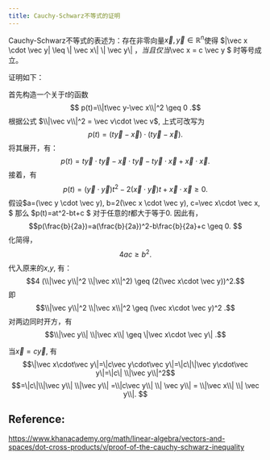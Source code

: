 ```yaml
---
title: Cauchy-Schwarz不等式的证明
---
```


Cauchy-Schwarz不等式的表述为：存在非零向量$\vec x , \vec y \in \mathbb{R}^n$使得 $|\vec x \cdot \vec y| \leq \\| \vec x\\| \\| \vec y\\| $，当且仅当$\vec x = c \vec y $ 时等号成立。

证明如下：

首先构造一个关于$t$的函数 $$ p(t)=\\|t\vec y-\vec x\\|^2 \geq 0 .$$
根据公式 $\\|\vec v\\|^2 = \vec v\cdot \vec v$, 上式可改写为
$$ p(t)=(t\vec y-\vec x)\cdot (t\vec y-\vec x) .$$
将其展开，有：
$$ p(t)=t\vec y\cdot t\vec y- \vec x\cdot t\vec y -t\vec y\cdot\vec x +\vec x\cdot \vec x .$$
接着，有
$$ p(t)=(\vec y \cdot \vec y)t^2 - 2(\vec x \cdot \vec y)t +\vec x\cdot \vec x \geq 0 .$$
假设$a=(\vec y \cdot \vec y), b=2(\vec x \cdot \vec y), c=\vec x\cdot \vec x, $ 那么 $p(t)=at^2-bt+c $ 对于任意的$t$都大于等于0.
因此有，
$$p(\frac{b}{2a})=a(\frac{b}{2a})^2-b\frac{b}{2a}+c \geq 0. $$
化简得，
$$4ac \geq b^2.$$
代入原来的$x$,$y$, 有：
$$4 (\\|\vec y\\|^2 \\|\vec x\\|^2) \geq (2(\vec x\cdot \vec y))^2.$$
即
$$\\|\vec y\\|^2 \\|\vec x\\|^2 \geq (\vec x\cdot \vec y)^2 .$$
对两边同时开方，有
$$\\|\vec y\\| \\|\vec x\\| \geq \|\vec x\cdot \vec y\| .$$

当$\vec x=c\vec y$, 有
$$\|\vec x\cdot\vec y\|=\|c\vec y\cdot\vec y\|=\|c\|\|\vec y\cdot\vec y\|=\|c\| \\|\vec y\\|^2$$
$$=\|c\|\\|\vec y\\| \\|\vec y\\| =\\|c\vec y\\| \\| \vec y\\| = \\|\vec x\\| \\| \vec y\\|. $$

## Reference:
https://www.khanacademy.org/math/linear-algebra/vectors-and-spaces/dot-cross-products/v/proof-of-the-cauchy-schwarz-inequality


